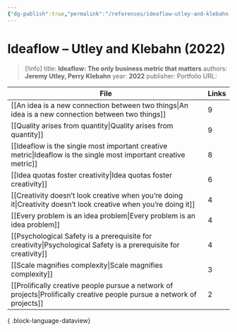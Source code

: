 ```yaml
---
{"dg-publish":true,"permalink":"/references/ideaflow-utley-and-klebahn-2022/"}
---
```



# Ideaflow – Utley and Klebahn (2022)

> [!info]
> title: **Ideaflow: The only business metric that matters**
> authors: **Jeremy Utley, Perry Klebahn**
> year: **2022**
> publisher: Portfolio
> URL: 



| File                                                                                                                        | Links |
| --------------------------------------------------------------------------------------------------------------------------- | ----- |
| [[An idea is a new connection between two things\|An idea is a new connection between two things]]                       | 9     |
| [[Quality arises from quantity\|Quality arises from quantity]]                                                           | 9     |
| [[Ideaflow is the single most important creative metric\|Ideaflow is the single most important creative metric]]         | 8     |
| [[Idea quotas foster creativity\|Idea quotas foster creativity]]                                                         | 6     |
| [[Creativity doesn’t look creative when you’re doing it\|Creativity doesn’t look creative when you’re doing it]]         | 4     |
| [[Every problem is an idea problem\|Every problem is an idea problem]]                                                   | 4     |
| [[Psychological Safety is a prerequisite for creativity\|Psychological Safety is a prerequisite for creativity]]         | 4     |
| [[Scale magnifies complexity\|Scale magnifies complexity]]                                                               | 3     |
| [[Prolifically creative people pursue a network of projects\|Prolifically creative people pursue a network of projects]] | 2     |

{ .block-language-dataview}
